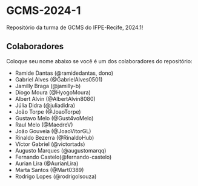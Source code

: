 # GCMS-2024-1
Repositório da turma de GCMS do IFPE-Recife, 2024.1!

## Colaboradores
Coloque seu nome abaixo se você é um dos colaboradores do repositório:
* Ramide Dantas (@ramidedantas, dono)
* Gabriel Alves (@GabrielAlves0501)
* Jamilly Braga (@jamilly-b)
* Diogo Moura (@HyogoMoura)
* Albert Alvin (@AlbertAlvin8080)
* Júlia Didra (@juliadidra)
* João Torpe (@JoaoTorpe)
* Gustavo Melo (@Gust4voMelo)
* Raul Melo (@MaedreV)
* João Gouveia (@JoaoVitorGL)
* Rinaldo Bezerra (@RinaldoHub)
* Víctor Gabriel (@victortads)
* Augusto Marques (@augustomarqq)
* Fernando Castelo(@fernando-castelo)
* Aurian Lira (@AurianLira)
* Marta Santos (@Mart0389)
* Rodrigo Lopes (@rodrigolsouza)
